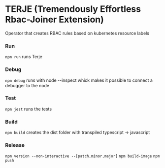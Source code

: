 # TERJE (Tremendously Effortless Rbac-Joiner Extension)
Operator that creates RBAC rules based on kubernetes resource labels

### Run
`npm run` runs Terje

### Debug
`npm debug` runs with node --inspect whick makes it possible to connect a debugger to the node

### Test
`npm jest` runs the tests

### Build
`npm build` creates the dist folder with transpiled typescript -> javascript

### Release
`npm version --non-interactive --[patch,minor,major]`
`npm build-image`
`npm push`
